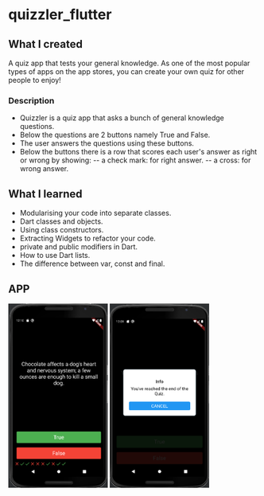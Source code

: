 # quizzler_flutter

## What I created
A quiz app that tests your general knowledge. As one of the most popular types of apps on the app stores, you can create your own quiz for other people to enjoy!
### Description
- Quizzler is a quiz app that asks a bunch of general knowledge questions.
- Below the questions are 2 buttons namely True and False. 
- The user answers the questions using these buttons.
- Below the buttons there is a row that scores each user's answer as right or wrong by showing:
-- a check mark: for right answer.
-- a cross: for wrong answer. 

## What I learned
- Modularising your code into separate classes.
- Dart classes and objects.
- Using class constructors.
- Extracting Widgets to refactor your code.
- private and public modifiers in Dart.
- How to use Dart lists.
- The difference between var, const and final.

## APP
<p float="left">
  <img src="https://github.com/FarzamHabibKhan/quizzler_flutter/blob/master/ss1.png" width="200" height="370" />
  <img src="https://github.com/FarzamHabibKhan/quizzler_flutter/blob/master/ss2.png" width="200" height="370" />
</p>
